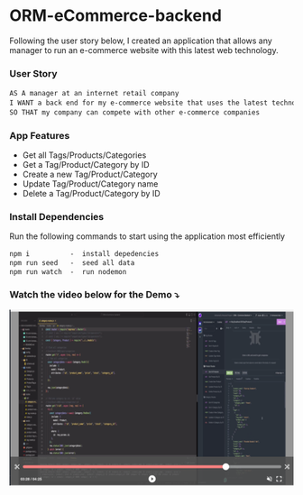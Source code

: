 # ORM-eCommerce-backend

Following the user story below, I created an application that allows any manager to run an e-commerce website with this latest web technology.

### User Story

```md
AS A manager at an internet retail company
I WANT a back end for my e-commerce website that uses the latest technologies
SO THAT my company can compete with other e-commerce companies
```

### App Features

- Get all Tags/Products/Categories
- Get a Tag/Product/Category by ID
- Create a new Tag/Product/Category
- Update Tag/Product/Category name
- Delete a Tag/Product/Category by ID

### Install Dependencies

Run the following commands to start using the application most efficiently

```
npm i          -  install depedencies
npm run seed   -  seed all data
npm run watch  -  run nodemon
```

### Watch the video below for the Demo ⤵️

[![ScreenCastify Video](./Assets/appImg023.png)](https://drive.google.com/file/d/1wlD3CQxBjjCGmmst0w1lGsmGdx_KQ7kb/view "ORM eCommerce Backend")
